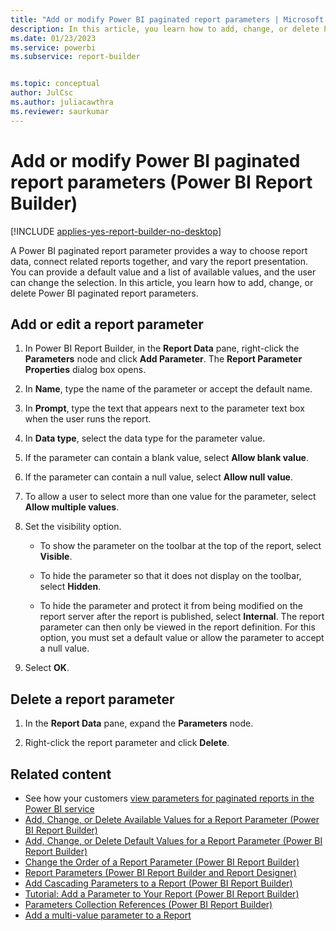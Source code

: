 ```yaml
---
title: "Add or modify Power BI paginated report parameters | Microsoft Docs"
description: In this article, you learn how to add, change, or delete Power BI paginated report parameters. Choose report data, connect related reports, and vary the report presentation with the addition of report parameters in a paginated report in Power BI Report Builder.
ms.date: 01/23/2023
ms.service: powerbi
ms.subservice: report-builder


ms.topic: conceptual
author: JulCsc
ms.author: juliacawthra
ms.reviewer: saurkumar
---
```

# Add or modify Power BI paginated report parameters (Power BI Report Builder)

[!INCLUDE [applies-yes-report-builder-no-desktop](../../includes/applies-yes-report-builder-no-desktop.md)]

  A Power BI paginated report parameter provides a way to choose report data, connect related reports together, and vary the report presentation. You can provide a default value and a list of available values, and the user can change the selection. In this article, you learn how to add, change, or delete Power BI paginated report parameters.
    
## Add or edit a report parameter  
  
1.  In Power BI Report Builder, in the **Report Data** pane, right-click the **Parameters** node and click **Add Parameter**. The **Report Parameter Properties** dialog box opens.  
  
2.  In **Name**, type the name of the parameter or accept the default name.  
  
3.  In **Prompt**, type the text that appears next to the parameter text box when the user runs the report.  
  
4.  In **Data type**, select the data type for the parameter value.  
  
5.  If the parameter can contain a blank value, select **Allow blank value**.  
  
6.  If the parameter can contain a null value, select **Allow null value**.  
  
7.  To allow a user to select more than one value for the parameter, select **Allow multiple values**.  
  
8.  Set the visibility option.  
  
    -   To show the parameter on the toolbar at the top of the report, select **Visible**.  
  
    -   To hide the parameter so that it does not display on the toolbar, select **Hidden**.  
  
    -   To hide the parameter and protect it from being modified on the report server after the report is published, select **Internal**. The report parameter can then only be viewed in the report definition. For this option, you must set a default value or allow the parameter to accept a null value.  
  
9. Select **OK**.
  
## Delete a report parameter  
  
1.  In the **Report Data** pane, expand the **Parameters** node.  
  
2.  Right-click the report parameter and click **Delete**.  
  
## Related content  

- See how your customers [view parameters for paginated reports in the Power BI service](../../consumer/paginated-reports-view-parameters.md)
- [Add, Change, or Delete Available Values for a Report Parameter &#40;Power BI Report Builder&#41;](add-change-or-delete-available-values-for-a-report-parameter.md)   
- [Add, Change, or Delete Default Values for a Report Parameter &#40;Power BI Report Builder&#41;](add-change-or-delete-default-values-for-a-report-parameter.md)   
- [Change the Order of a Report Parameter &#40;Power BI Report Builder&#41;](/sql/reporting-services/report-design/change-the-order-of-a-report-parameter-report-builder-and-ssrs)   
- [Report Parameters &#40;Power BI Report Builder and Report Designer&#41;](report-builder-parameters.md)
- [Add Cascading Parameters to a Report &#40;Power BI Report Builder&#41;](add-cascading-parameters-report-builder.md)   
- [Tutorial: Add a Parameter to Your Report &#40;Power BI Report Builder&#41;](/sql/reporting-services/tutorial-add-a-parameter-to-your-report-report-builder)   
- [Parameters Collection References &#40;Power BI Report Builder&#41;](/sql/reporting-services/report-design/built-in-collections-parameters-collection-references-report-builder)   
- [Add a multi-value parameter to a Report](/sql/reporting-services/report-design/add-a-multi-value-parameter-to-a-report)  
  
  
